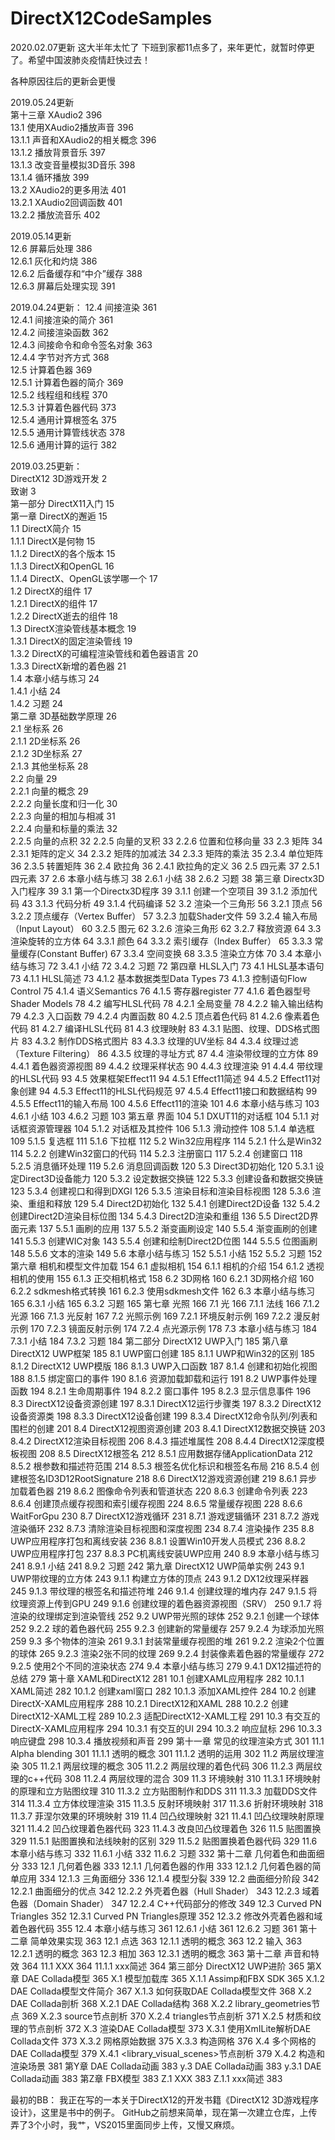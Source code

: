 ﻿# DirectX12CodeSamples
2020.02.07更新
这大半年太忙了 下班到家都11点多了，来年更忙，就暂时停更了。希望中国波肺炎疫情赶快过去！

各种原因往后的更新会更慢  

2019.05.24更新   
第十三章 XAudio2	396  
13.1 使用XAudio2播放声音	396  
13.1.1	声音和XAudio2的相关概念	396  
13.1.2	播放背景音乐	397  
13.1.3	改变音量模拟3D音乐	398  
13.1.4	循环播放	399  
13.2 XAudio2的更多用法	401  
13.2.1	XAudio2回调函数	401  
13.2.2	播放流音乐	402  


2019.05.14更新  
12.6 屏幕后处理	386  
12.6.1	灰化和灼烧	386  
12.6.2	后备缓存和“中介”缓存	388  
12.6.3	屏幕后处理实现	391  


2019.04.24更新： 
12.4 间接渲染	361   
12.4.1	间接渲染的简介	361  
12.4.2	间接渲染函数	362  
12.4.3	间接命令和命令签名对象	363  
12.4.4	字节对齐方式	368  
12.5 计算着色器	369  
12.5.1	计算着色器的简介	369  
12.5.2	线程组和线程	370  
12.5.3	计算着色器代码	373  
12.5.4	通用计算根签名	375  
12.5.5	通用计算管线状态	378  
12.5.6	通用计算的运行	382  


2019.03.25更新：  
DirectX12 3D游戏开发	2  
致谢	3  
第一部分 DirectX11入门	15  
第一章 DirectX的邂逅	15  
1.1 DirectX简介	15  
1.1.1	DirectX是何物	15  
1.1.2	DirectX的各个版本	15  
1.1.3	DirectX和OpenGL	16  
1.1.4	DirectX、OpenGL该学哪一个	17  
1.2 DirectX的组件	17  
1.2.1	DirectX的组件	17  
1.2.2	DirectX逝去的组件	18  
1.3 DirectX渲染管线基本概念	19  
1.3.1	DirectX的固定渲染管线	19  
1.3.2	DirectX的可编程渲染管线和着色器语言	20  
1.3.3	DirectX新增的着色器	21  
1.4 本章小结与练习	24  
1.4.1	小结	24  
1.4.2	习题	24  
第二章 3D基础数学原理	26  
2.1 坐标系	26  
2.1.1	2D坐标系	26  
2.1.2	3D坐标系	27  
2.1.3	其他坐标系	28  
2.2	向量	29  
2.2.1 向量的概念	29  
2.2.2 向量长度和归一化	30  
2.2.3 向量的相加与相减	31  
2.2.4 向量和标量的乘法	32  
2.2.5 向量的点积	32 
2.2.5 向量的叉积	33 
2.2.6 位置和位移向量	33 
2.3 矩阵	34 
2.3.1	矩阵的定义	34 
2.3.2	矩阵的加减法	34 
2.3.3	矩阵的乘法	35 
2.3.4	单位矩阵	36 
2.3.5	转置矩阵	36 
2.4 欧拉角	36 
2.4.1	欧拉角的定义	36 
2.5 四元素	37 
2.5.1	四元素	37 
2.6 本章小结与练习	38 
2.6.1	小结	38 
2.6.2	习题	38 
第三章 Directx3D入门程序	39 
3.1 第一个Directx3D程序	39 
3.1.1	创建一个空项目	39 
3.1.2	添加代码	43 
3.1.3	代码分析	49 
3.1.4	代码编译	52 
3.2 渲染一个三角形	56 
3.2.1	顶点	56 
3.2.2	顶点缓存（Vertex Buffer）	57 
3.2.3	加载Shader文件	59 
3.2.4	输入布局（Input Layout）	60 
3.2.5	图元	62 
3.2.6	渲染三角形	62 
3.2.7	释放资源	64 
3.3 渲染旋转的立方体	64 
3.3.1	颜色	64 
3.3.2	索引缓存（Index Buffer）	65 
3.3.3	常量缓存(Constant Buffer)	67 
3.3.4	空间变换	68 
3.3.5	渲染立方体	70 
3.4 本章小结与练习	72 
3.4.1	小结	72 
3.4.2	习题	72 
第四章 HLSL入门	73 
4.1 HLSL基本语句	73 
4.1.1	HLSL简述	73 
4.1.2	基本数据类型Data Types	73 
4.1.3	控制语句Flow Control	75 
4.1.4	语义Semantics	76 
4.1.5	寄存器register	77 
4.1.6	着色器型号Shader Models	78 
4.2	编写HLSL代码	78 
4.2.1	全局变量	78 
4.2.2	输入输出结构	79 
4.2.3	入口函数	79 
4.2.4	内置函数	80 
4.2.5	顶点着色代码	81 
4.2.6	像素着色代码	81 
4.2.7	编译HLSL代码	81 
4.3	纹理映射	83 
4.3.1	贴图、纹理、DDS格式图片	83 
4.3.2	制作DDS格式图片	83 
4.3.3	纹理的UV坐标	84 
4.3.4	纹理过滤（Texture Filtering）	86 
4.3.5	纹理的寻址方式	87 
4.4 渲染带纹理的立方体	89 
4.4.1	着色器资源视图	89 
4.4.2	纹理采样状态	90 
4.4.3	纹理渲染	91
4.4.4	带纹理的HLSL代码	93
4.5 效果框架Effect11	94
4.5.1	Effect11简述	94
4.5.2	Effect11对象创建	94
4.5.3	Effect11的HLSL代码规范	97
4.5.4	Effect11接口和数据结构	99
4.5.5	Effect11的输入布局	100
4.5.6	Effect11的渲染	101
4.6 本章小结与练习	103
4.6.1	小结	103
4.6.2	习题	103
第五章 界面	104
5.1 DXUT11的对话框	104
5.1.1	对话框资源管理器	104
5.1.2	对话框及其控件	106
5.1.3	滑动控件	108
5.1.4	单选框	109
5.1.5	复选框	111
5.1.6	下拉框	112
5.2 Win32应用程序	114
5.2.1	什么是Win32	114
5.2.2	创建Win32窗口的代码	114
5.2.3 注册窗口	117
5.2.4 创建窗口	118
5.2.5 消息循环处理	119
5.2.6 消息回调函数	120
5.3 Direct3D初始化	120
5.3.1	设定Direct3D设备能力	120
5.3.2	设定数据交换链	122
5.3.3	创建设备和数据交换链	123
5.3.4	创建视口和得到DXGI	126
5.3.5	渲染目标和渲染目标视图	128
5.3.6	渲染、重组和释放	129
5.4 Direct2D初始化	132
5.4.1	创建Direct2D设备	132
5.4.2	创建Direct2D渲染目标位图	134
5.4.3	Direct2D渲染和重组	136
5.5 Direct2D界面元素	137
5.5.1	画刷的应用	137
5.5.2	渐变画刷设定	140
5.5.4	渐变画刷的创建	141
5.5.3	创建WIC对象	143
5.5.4	创建和绘制Direct2D位图	144
5.5.5	位图画刷	148
5.5.6	文本的渲染	149
5.6 本章小结与练习	152
5.5.1	小结	152
5.5.2	习题	152
第六章 相机和模型文件加载	154
6.1 虚拟相机	154
6.1.1	相机的介绍	154
6.1.2	透视相机的使用	155
6.1.3	正交相机格式	158
6.2 3D网格	160
6.2.1	3D网格介绍	160
6.2.2	sdkmesh格式转换	161
6.2.3	使用sdkmesh文件	162
6.3 本章小结与练习	165
6.3.1	小结	165
6.3.2	习题	165
第七章 光照	166
7.1 光	166
7.1.1	法线	166
7.1.2	光源	166
7.1.3	光反射	167
7.2 光照示例	169
7.2.1	环境反射示例	169
7.2.2	漫反射示例	170
7.2.3	镜面反射示例	174
7.2.4	点光源示例	178
7.3 本章小结与练习	184
7.3.1	小结	184
7.3.2	习题	184
第二部分 DirectX12 UWP入门	185
第八章 DirectX12 UWP框架	185
8.1 UWP窗口创建	185
8.1.1	UWP和Win32的区别	185
8.1.2	DirectX12 UWP模版	186
8.1.3	UWP入口函数	187
8.1.4	创建和初始化视图	188
8.1.5	绑定窗口的事件	190
8.1.6	资源加载卸载和运行	191
8.2 UWP事件处理函数	194
8.2.1	生命周期事件	194
8.2.2	窗口事件	195
8.2.3	显示信息事件	196
8.3 DirectX12设备资源创建	197
8.3.1	DirectX12运行步骤类	197
8.3.2	DirectX12设备资源类	198
8.3.3	DirectX12设备创建	199
8.3.4	DirectX12命令队列/列表和围栏的创建	201
8.4 DirectX12视图资源创建	203
8.4.1	DirectX12数据交换链	203
8.4.2	DirectX12渲染目标视图	206
8.4.3	描述堆属性	208
8.4.4	DirectX12深度模板视图	208
8.5 DirectX12根签名	212
8.5.1	应用数据存储ApplicationData	212
8.5.2	根参数和描述符范围	214
8.5.3	根签名优化标识和根签名布局	216
8.5.4	创建根签名ID3D12RootSignature	218
8.6 DirectX12游戏资源创建	219
8.6.1	异步加载着色器	219
8.6.2	图像命令列表和管道状态	220
8.6.3	创建命令列表	223
8.6.4	创建顶点缓存视图和索引缓存视图	224
8.6.5	常量缓存视图	228
8.6.6	WaitForGpu	230
8.7 DirectX12游戏循环	231
8.7.1	游戏逻辑循环	231
8.7.2	游戏渲染循环	232
8.7.3	清除渲染目标视图和深度视图	234
8.7.4	渲染操作	235
8.8 UWP应用程序打包和离线安装	236
8.8.1	设置Win10开发人员模式	236
8.8.2	UWP应用程序打包	237
8.8.3	PC机离线安装UWP应用	240
8.9 本章小结与练习	241
8.9.1	小结	241
8.9.2	习题	242
第九章 DirectX12 UWP简单实例	243
9.1 UWP带纹理的立方体	243
9.1.1	构建立方体的顶点	243
9.1.2	DX12纹理采样器	245
9.1.3	带纹理的根签名和描述符堆	246
9.1.4	创建纹理的堆内存	247
9.1.5	将纹理资源上传到GPU	249
9.1.6	创建纹理的着色器资源视图（SRV）	250
9.1.7	将渲染的纹理绑定到渲染管线	252
9.2 UWP带光照的球体	252
9.2.1	创建一个球体	252
9.2.2	球的着色器代码	255
9.2.3	创建新的常量缓存	257
9.2.4	为球添加光照	259
9.3 多个物体的渲染	261
9.3.1	封装常量缓存视图的堆	261
9.2.2	渲染2个位置的球体	265
9.2.3	渲染2张不同的纹理	269
9.2.4	封装像素着色器的常量缓存	272
9.2.5	使用2个不同的渲染状态	274
9.4 本章小结与练习	279
9.4.1	DX12描述符的总结	279
第十章 XAML和DirectX12	281
10.1 创建XAML应用程序	282
10.1.1	XAML简述	282
10.1.2	创建xaml窗口	282
10.1.3	添加XAML控件	284
10.2 创建DirectX-XAML应用程序	288
10.2.1	DirectX12和XAML	288
10.2.2	创建DirectX12-XAML工程	289
10.2.3	适配DirectX12-XAML工程	291
10.3 有交互的DirectX-XAML应用程序	294
10.3.1	有交互的UI	294
10.3.2	响应鼠标	296
10.3.3	响应键盘	298
10.3.4	播放视频和声音	299
第十一章 常见的纹理渲染方式	301
11.1 Alpha blending	301
11.1.1	透明的概念	301
11.1.2	透明的运用	302
11.2 两层纹理渲染	305
11.2.1	两层纹理的概念	305
11.2.2	两层纹理的着色代码	306
11.2.3	两层纹理的c++代码	308
11.2.4	两层纹理的混合	309
11.3 环境映射	310
11.3.1	环境映射的原理和立方贴图纹理	310
11.3.2	立方贴图制作和DDS	311
11.3.3	加载DDS文件	314
11.3.4	立方体纹理渲染	315
11.3.5	反射环境映射	317
11.3.6	折射环境映射	318
11.3.7	菲涅尔效果的环境映射	319
11.4 凹凸纹理映射	321
11.4.1	凹凸纹理映射原理	321
11.4.2	凹凸纹理着色器代码	323
11.4.3	改良凹凸纹理着色	326
11.5 贴图置换	329
11.5.1	贴图置换和法线映射的区别	329
11.5.2	贴图置换着色器代码	329
11.6 本章小结与练习	332
11.6.1	小结	332
11.6.2	习题	332
第十二章 几何着色和曲面细分	333
12.1 几何着色器	333
12.1.1	几何着色器的作用	333
12.1.2	几何着色器的简单应用	334
12.1.3	三角面细分	336
12.1.4	模型分裂	339
12.2 曲面细分阶段	342
12.2.1	曲面细分的优点	342
12.2.2	外壳着色器（Hull Shader）	343
12.2.3	域着色器（Domain Shader）	347
12.2.4	C++代码部分的修改	349
12.3 Curved PN Triangles	352
12.3.1	Curved PN Triangles原理	352
12.3.2	修改外壳着色器和域着色器代码	355
12.4 本章小结与练习	361
12.6.1	小结	361
12.6.2	习题	361
第十二章 简单效果实现	363
12.1 点选	363
12.1.1	透明的概念	363
12.2 输入	363
12.2.1	透明的概念	363
12.3 相加	363
12.3.1	透明的概念	363
第十二章 声音和特效	364
11.1 XXX	364
11.1.1	xxx简述	364
第三部分 DirectX12 UWP进阶	365
第X章 DAE Collada模型	365
X.1 模型加载库	365
X.1.1	Assimp和FBX SDK	365
X.1.2	DAE Collada模型文件简介	367
X.1.3	如何获取DAE Collada模型文件	368
X.2 DAE Collada剖析	368
X.2.1	DAE Collada结构	368
X.2.2	library_geometries节点	369
X.2.3	source节点剖析	370
X.2.4	triangles节点剖析	371
X.2.5	材质和纹理的节点剖析	372
X.3 渲染DAE Collada模型	373
X.3.1	使用XmILite解析DAE Collada文件	373
X.3.2	网格原始数据	375
X.3.3	构造网格	376
X.4 多个网格的DAE Collada模型	379
X.4.1	<library_visual_scenes>节点剖析	379
X.4.2	构造和渲染场景	381
第Y章 DAE Collada动画	383
y.3 DAE Collada动画	383
y.3.1	DAE Collada动画	383
第Z章 FBX模型	383
Z.1 XXX	383
Z.1.1	xxx简述	383

最初的BB：
我正在写的一本关于DirectX12的开发书籍《DirectX12 3D游戏程序设计》，这里是书中的例子。
GitHub之前想来简单，现在第一次建立仓库，上传弄了3个小时，我艹，VS2015里面同步上传，又慢又麻烦。


